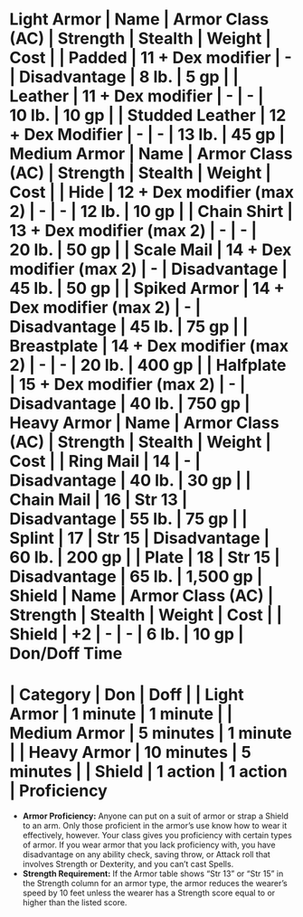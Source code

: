 Light Armor
| Name | Armor Class (AC) | Strength | Stealth | Weight | Cost |
| Padded | 11 + Dex modifier | - | Disadvantage | 8 lb. | 5 gp |
| Leather | 11 + Dex modifier | - | - | 10 lb. | 10 gp |
| Studded Leather | 12 + Dex Modifier | - | - | 13 lb. | 45 gp |
Medium Armor
| Name | Armor Class (AC) | Strength | Stealth | Weight | Cost |
| Hide | 12 + Dex modifier (max 2) | - | - | 12 lb. | 10 gp |
| Chain Shirt | 13 + Dex modifier (max 2) | - | - | 20 lb. | 50 gp |
| Scale Mail | 14 + Dex modifier (max 2) | - | Disadvantage | 45 lb. | 50 gp |
| Spiked Armor | 14 + Dex modifier (max 2) | - | Disadvantage | 45 lb. | 75 gp |
| Breastplate | 14 + Dex modifier (max 2) | - | - | 20 lb. | 400 gp |
| Halfplate | 15 + Dex modifier (max 2) | - | Disadvantage | 40 lb. | 750 gp |
Heavy Armor
| Name | Armor Class (AC) | Strength | Stealth | Weight | Cost |
| Ring Mail | 14 | - | Disadvantage | 40 lb. | 30 gp |
| Chain Mail | 16 | Str 13 | Disadvantage | 55 lb. | 75 gp |
| Splint | 17 | Str 15 | Disadvantage | 60 lb. | 200 gp |
| Plate | 18 | Str 15 | Disadvantage | 65 lb. | 1,500 gp |
Shield
| Name | Armor Class (AC) | Strength | Stealth | Weight | Cost |
| Shield | +2 | - | - | 6 lb. | 10 gp |
Don/Doff Time
=============
| Category | Don | Doff |
| Light Armor | 1 minute | 1 minute |
| Medium Armor | 5 minutes | 1 minute |
| Heavy Armor | 10 minutes | 5 minutes |
| Shield | 1 action | 1 action |
Proficiency
===========
* **Armor Proficiency:** Anyone can put on a suit of armor or strap a Shield to an arm. Only those proficient in the armor’s use know how to wear it effectively, however. Your class gives you proficiency with certain types of armor. If you wear armor that you lack proficiency with, you have disadvantage on any ability check, saving throw, or Attack roll that involves Strength or Dexterity, and you can’t cast Spells.
* **Strength Requirement:** If the Armor table shows “Str 13” or “Str 15” in the Strength column for an armor type, the armor reduces the wearer’s speed by 10 feet unless the wearer has a Strength score equal to or higher than the listed score.
